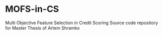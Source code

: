 # MOFS-in-CS
Multi Objective Feature Selection in Credit Scoring
Source code repository for Master Thesis of Artem Shramko 
